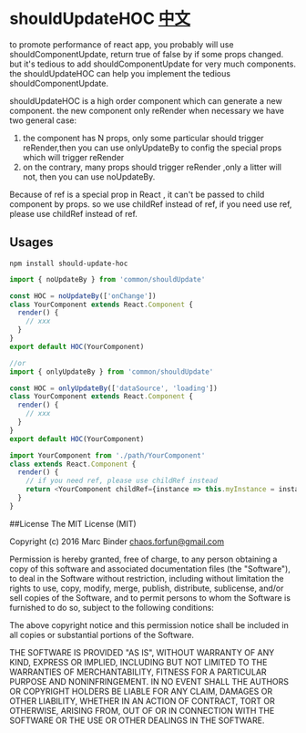 # shouldUpdateHOC [中文](README.cn.md)

to promote performance of react app, you probably will use shouldComponentUpdate, return true of false by if some props changed.
but it's tedious to add shouldComponentUpdate for very much components. the shouldUpdateHOC can help you implement the tedious shouldComponentUpdate.

shouldUpdateHOC is a high order component which can generate a new component. the new component only reRender when necessary
we have two general case:
1. the component has N props, only some particular should trigger reRender,then you can use onlyUpdateBy to config the special props which will trigger reRender
2. on the contrary, many props should trigger reRender ,only a litter will not, then you can use
noUpdateBy.

Because of ref is a special prop in React , it can't be passed to child component by props. so we use childRef instead of ref, if you need use ref, please use childRef instead of ref.

## Usages

    npm install should-update-hoc

  ```js
  import { noUpdateBy } from 'common/shouldUpdate'

  const HOC = noUpdateBy(['onChange'])
  class YourComponent extends React.Component {
    render() {
      // xxx
    }
  }
  export default HOC(YourComponent)

  //or
  import { onlyUpdateBy } from 'common/shouldUpdate'

  const HOC = onlyUpdateBy(['dataSource', 'loading'])
  class YourComponent extends React.Component {
    render() {
      // xxx
    }
  }
  export default HOC(YourComponent)
  ```
  ```js
  import YourComponent from './path/YourComponent'
  class extends React.Component {
    render() {
      // if you need ref, please use childRef instead
      return <YourComponent childRef={instance => this.myInstance = instance} />
    }
  }

  ```

##License
The MIT License (MIT)

Copyright (c) 2016 Marc Binder chaos.forfun@gmail.com

Permission is hereby granted, free of charge, to any person obtaining a copy of this software and associated documentation files (the "Software"), to deal in the Software without restriction, including without limitation the rights to use, copy, modify, merge, publish, distribute, sublicense, and/or sell copies of the Software, and to permit persons to whom the Software is furnished to do so, subject to the following conditions:

The above copyright notice and this permission notice shall be included in all copies or substantial portions of the Software.

THE SOFTWARE IS PROVIDED "AS IS", WITHOUT WARRANTY OF ANY KIND, EXPRESS OR IMPLIED, INCLUDING BUT NOT LIMITED TO THE WARRANTIES OF MERCHANTABILITY, FITNESS FOR A PARTICULAR PURPOSE AND NONINFRINGEMENT. IN NO EVENT SHALL THE AUTHORS OR COPYRIGHT HOLDERS BE LIABLE FOR ANY CLAIM, DAMAGES OR OTHER LIABILITY, WHETHER IN AN ACTION OF CONTRACT, TORT OR OTHERWISE, ARISING FROM, OUT OF OR IN CONNECTION WITH THE SOFTWARE OR THE USE OR OTHER DEALINGS IN THE SOFTWARE.

